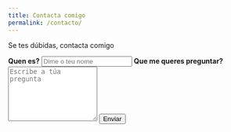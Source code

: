 ```yaml
---
title: Contacta comigo
permalink: /contacto/
---
```

Se tes dúbidas, contacta comigo

<form name="contact" method="POST" netlify>
    <label for="name"><strong>Quen es?</strong></label>
    <input type="text" name="name" id="name" autocomplete="name" placeholder="Dime o teu nome" required>
    <label for="message"><strong>Que me queres preguntar?</strong></label>
    <textarea name="message" id="message" placeholder="Escribe a túa pregunta" rows="7" required></textarea>
    <button type="submit" name="submit">Enviar</button>
</form>